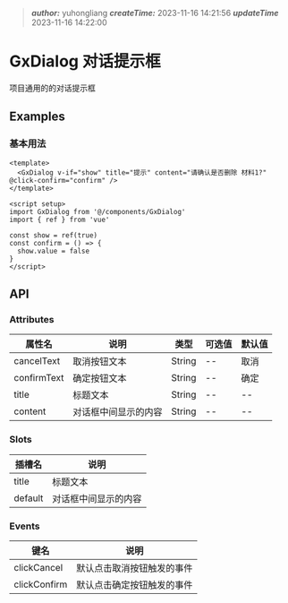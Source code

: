 > **_author:_** yuhongliang **_createTime:_** 2023-11-16 14:21:56 **_updateTime_** 2023-11-16 14:22:00

# GxDialog 对话提示框

项目通用的的对话提示框

## Examples

### 基本用法

```vue
<template>
  <GxDialog v-if="show" title="提示" content="请确认是否删除 材料1?" @click-confirm="confirm" />
</template>

<script setup>
import GxDialog from '@/components/GxDialog'
import { ref } from 'vue'

const show = ref(true)
const confirm = () => {
  show.value = false
}
</script>
```

## API

### <a name="Attributes"> Attributes </a>

| 属性名      | 说明                 | 类型   | 可选值 | 默认值 |
| ----------- | -------------------- | ------ | ------ | ------ |
| cancelText  | 取消按钮文本         | String | --     | 取消   |
| confirmText | 确定按钮文本         | String | --     | 确定   |
| title       | 标题文本             | String | --     | --     |
| content     | 对话框中间显示的内容 | String | --     | --     |

### Slots

| 插槽名  | 说明                 |
| ------- | -------------------- |
| title   | 标题文本             |
| default | 对话框中间显示的内容 |

### <a name="Events"> Events </a>

| 键名         | 说明                       |
| ------------ | -------------------------- |
| clickCancel  | 默认点击取消按钮触发的事件 |
| clickConfirm | 默认点击确定按钮触发的事件 |
